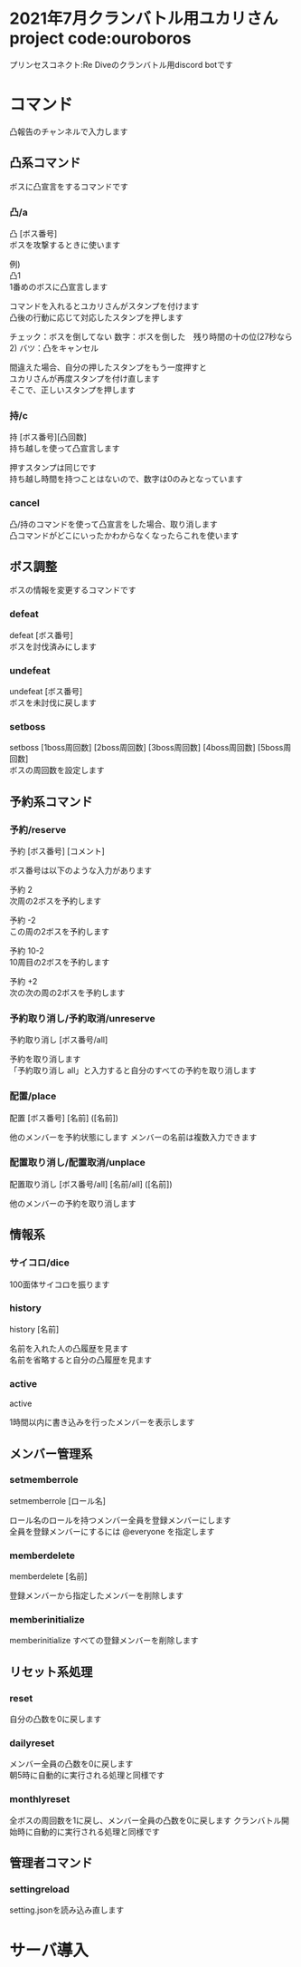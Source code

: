 # 2021年7月クランバトル用ユカリさん project code:ouroboros

プリンセスコネクト:Re Diveのクランバトル用discord botです  

# コマンド
凸報告のチャンネルで入力します  

## 凸系コマンド
ボスに凸宣言をするコマンドです

### 凸/a
凸 [ボス番号]  
ボスを攻撃するときに使います  

例)  
凸1  
1番めのボスに凸宣言します

コマンドを入れるとユカリさんがスタンプを付けます  
凸後の行動に応じて対応したスタンプを押します

チェック：ボスを倒してない
数字：ボスを倒した　残り時間の十の位(27秒なら2)
バツ：凸をキャンセル  

間違えた場合、自分の押したスタンプをもう一度押すと  
ユカリさんが再度スタンプを付け直します  
そこで、正しいスタンプを押します

### 持/c

持 [ボス番号][凸回数]  
持ち越しを使って凸宣言します

押すスタンプは同じです  
持ち越し時間を持つことはないので、数字は0のみとなっています

### cancel
凸/持のコマンドを使って凸宣言をした場合、取り消します  
凸コマンドがどこにいったかわからなくなったらこれを使います

## ボス調整
ボスの情報を変更するコマンドです

### defeat

defeat [ボス番号]  
ボスを討伐済みにします

### undefeat

undefeat [ボス番号]  
ボスを未討伐に戻します  

### setboss

setboss [1boss周回数] [2boss周回数] [3boss周回数] [4boss周回数] [5boss周回数]  
ボスの周回数を設定します

## 予約系コマンド

### 予約/reserve

予約 [ボス番号] [コメント]

ボス番号は以下のような入力があります

予約 2  
次周の2ボスを予約します

予約 -2  
この周の2ボスを予約します

予約 10-2  
10周目の2ボスを予約します

予約 +2  
次の次の周の2ボスを予約します

### 予約取り消し/予約取消/unreserve

予約取り消し [ボス番号/all]

予約を取り消します  
「予約取り消し all」と入力すると自分のすべての予約を取り消します

### 配置/place

配置 [ボス番号] [名前] ([名前])  

他のメンバーを予約状態にします
メンバーの名前は複数入力できます

### 配置取り消し/配置取消/unplace

配置取り消し [ボス番号/all] [名前/all] ([名前])  

他のメンバーの予約を取り消します

## 情報系

### サイコロ/dice

100面体サイコロを振ります

### 


### history
history [名前]

名前を入れた人の凸履歴を見ます  
名前を省略すると自分の凸履歴を見ます

### active
active

1時間以内に書き込みを行ったメンバーを表示します  


## メンバー管理系

### setmemberrole

setmemberrole [ロール名]

ロール名のロールを持つメンバー全員を登録メンバーにします  
全員を登録メンバーにするには @everyone を指定します

### memberdelete
memberdelete [名前]

登録メンバーから指定したメンバーを削除します

### memberinitialize
memberinitialize
すべての登録メンバーを削除します



## リセット系処理

### reset
自分の凸数を0に戻します

### dailyreset
メンバー全員の凸数を0に戻します  
朝5時に自動的に実行される処理と同様です

### monthlyreset

全ボスの周回数を1に戻し、メンバー全員の凸数を0に戻します
クランバトル開始時に自動的に実行される処理と同様です  

## 管理者コマンド

### settingreload
setting.jsonを読み込み直します


# サーバ導入


